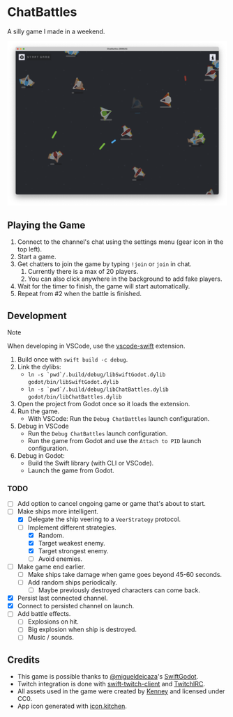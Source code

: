 # ChatBattles

A silly game I made in a weekend.

![Game screenshot](assets/screenshot.png)

## Playing the Game

1. Connect to the channel's chat using the settings menu (gear icon in the top left).
2. Start a game.
3. Get chatters to join the game by typing `!join` or `join` in chat.
   1. Currently there is a max of 20 players.
   2. You can also click anywhere in the background to add fake players.
4. Wait for the timer to finish, the game will start automatically.
5. Repeat from #2 when the battle is finished.

## Development

> [!NOTE]
> When developing in VSCode, use the [vscode-swift](https://github.com/swiftlang/vscode-swift) extension.

1. Build once with `swift build -c debug`.
2. Link the dylibs:
	- ``ln -s `pwd`/.build/debug/libSwiftGodot.dylib godot/bin/libSwiftGodot.dylib``
	- ``ln -s `pwd`/.build/debug/libChatBattles.dylib godot/bin/libChatBattles.dylib``
3. Open the project from Godot once so it loads the extension.
4. Run the game.
	- With VSCode: Run the `Debug ChatBattles` launch configuration.
5. Debug in VSCode
	- Run the `Debug ChatBattles` launch configuration.
	- Run the game from Godot and use the `Attach to PID` launch configuration.
6. Debug in Godot:
	- Build the Swift library (with CLI or VSCode).
	- Launch the game from Godot.

### TODO

- [ ] Add option to cancel ongoing game or game that's about to start.
- [ ] Make ships more intelligent.
  - [X] Delegate the ship veering to a `VeerStrategy` protocol.
  - [ ] Implement different strategies.
    - [X] Random.
    - [X] Target weakest enemy.
    - [X] Target strongest enemy.
    - [ ] Avoid enemies.
- [ ] Make game end earlier.
  - [ ] Make ships take damage when game goes beyond 45-60 seconds.
  - [ ] Add random ships periodically.
    - [ ] Maybe previously destroyed characters can come back.
- [X] Persist last connected channel.
- [X] Connect to persisted channel on launch.
- [ ] Add battle effects.
  - [ ] Explosions on hit.
  - [ ] Big explosion when ship is destroyed.
  - [ ] Music / sounds.

## Credits

- This game is possible thanks to [@migueldeicaza](https://github.com/migueldeicaza)'s [SwiftGodot](https://github.com/migueldeicaza/SwiftGodot).
- Twitch integration is done with [swift-twitch-client](https://github.com/LosFarmosCTL/swift-twitch-client) and [TwitchIRC](https://github.com/MahdiBM/TwitchIRC).
- All assets used in the game were created by [Kenney](https://kenney.nl/) and licensed under CC0.
- App icon generated with [icon.kitchen](https://icon.kitchen/i/H4sIAAAAAAAAAzWOMQ%2FCIBCF%2F8u5dqmRDt2Nk5PdjMMVDtoUioGiMQ3%2F3YOk4%2Fvuy7u3wwdtogj9DgrDMkzkCPotJGpAm%2BH35gSzQ0NQwB3jAr1GG%2Bv9IdHOq2FF0rpRqM5Va5IbV0KcUPkvw%2FFoMgHVzGpltyPwc%2BmtDy0bJyFa7DoWKjoXhFKMYxmAq7FccxE5N%2BC8SrZMf4JD6SO88h%2BPyYXGzwAAAA%3D%3D).
